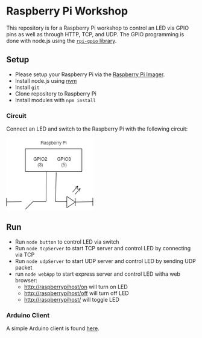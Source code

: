 # Raspberry Pi Workshop

This repository is for a Raspberry Pi workshop to control an LED via GPIO pins as well as through HTTP, TCP, and UDP. The GPIO programming is done with node.js using the [`rpi-gpio` library](https://github.com/JamesBarwell/rpi-gpio.js).

## Setup
* Please setup your Raspberry Pi via the [Raspberry Pi Imager](https://www.raspberrypi.com/software/). 
* Install node.js using [nvm](https://github.com/nvm-sh/nvm)
* Install `git`
* Clone repository to Raspberry Pi
* Install modules with `npm install`

### Circuit
Connect an LED and switch to the Raspberry Pi with the following circuit:  

![Circuit diagram](docs/circuit.png)

## Run
* Run `node button` to control LED via switch
* Run `node tcpServer` to start TCP server and control LED by connecting via TCP
* Run `node udpServer` to start UDP server and control LED by sending UDP packet
* run `node webApp` to start express server and control LED witha web browser:
  * [http://raspberrypihost/on](http://raspberrypi/on) will turn on LED
  * [http://raspberrypihost/off](http://raspberrypi/off) will turn off LED
  * [http://raspberrypihost/](http://raspberrypi/) will toggle LED

### Arduino Client
A simple Arduino client is found [here](client/). 